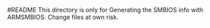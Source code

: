 #README
This directory is only for Generating the SMBIOS info with ARMSMBIOS. Change files at own risk.
